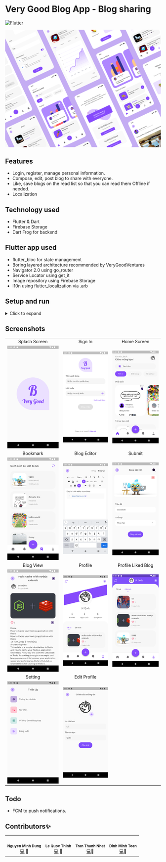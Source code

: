 # Very Good Blog App - Blog sharing

[![Flutter](https://img.shields.io/badge/Made%20with-Flutter-blue.svg)](https://flutter.dev/)

![VeryGoodBlogApp Landing](.github/screenshots/landing.png)

## Features

- Login, register, manage personal information.
- Compose, edit, post blog to share with everyone.
- Like, save blogs on the read list so that you can read them Offline if needed.
- Localization

## Technology used

- Flutter & Dart
- Firebase Storage
- Dart Frog for backend

## Flutter app used

- flutter_bloc for state management
- Boring layered architecture recommended by VeryGoodVentures
- Navigator 2.0 using go_router
- Service Locator using get_it
- Image repository using Firebase Storage
- l10n using flutter_localization via .arb

## Setup and run

<details>
    <summary>Click to expand</summary>
    <br>

- Setup and run
  - Flutter
    - Install [Flutter](https://flutter.dev/docs/get-started/install).
    - Using **`stable`** channel:
      ```bash
      ❯ flutter channel stable
      ❯ flutter upgrade
      ```
    - Flutter doctor:
      ```bash
      ❯ flutter doctor
      ```
    - Install all the packages by:
      ```bash
      ❯ flutter pub get
      ```
    - Run app on real devices or emulator by:
      ```bash
      ❯ flutter run
      ```
      or debug mode in VSCode or some IDEs

</details>

## Screenshots

|                                       |                                        |                                         |
| :-----------------------------------: | :------------------------------------: | :-------------------------------------: |
|             Splash Screen             |                Sign In                 |               Home Screen               |
|  ![](.github/screenshots/splash.png)  |   ![](.github/screenshots/login.png)   |  ![](.github/screenshots/homepage.png)  |
|               Bookmark                |              Blog Editor               |                 Submit                  |
| ![](.github/screenshots/bookmark.png) |  ![](.github/screenshots/editor.png)   | ![](.github/screenshots/upload_pre.png) |
|               Blog View               |                Profile                 |           Profile Liked Blog            |
|   ![](.github/screenshots/blog.png)   |  ![](.github/screenshots/profile.png)  | ![](.github/screenshots/liked_blog.png) |
|                Setting                |              Edit Profile              |                                         |
| ![](.github/screenshots/setting.png)  | ![](.github/screenshots/edit_info.png) |                                         |

## Todo

- FCM to push notifications.

## Contributors✨

<!-- ALL-CONTRIBUTORS-LIST:START - Do not remove or modify this section -->
<!-- prettier-ignore-start -->
<!-- markdownlint-disable -->
<table>
  <tr>
    <td align="center"><img src="https://avatars.githubusercontent.com/u/63831488?v=4" width="100px;" alt=""/><br /><sub><b>Nguyen Minh Dung</b></sub></a><br /><a href="https://github.com/dungngminh/very_good_blog_app/commits?author=dungngminh" title="Code">💻</a> <a title="Mobile">📱</a> <a href="https://github.com/dungngminh/very_good_blog_app/commits?author=dungngminh" >
    <td align="center"><img src="https://avatars.githubusercontent.com/u/55595623?v=4" width="100px;" alt=""/><br /><sub><b>Le Quoc Thinh</b></sub></a><br /><a href="https://github.com/dungngminh/very_good_blog_app/commits?author=quocthinhle" title="Code">💻</a> <a title="Backend">🔗</a> <a href="https://github.com/dungngminh/very_good_blog_app/commits?author=quocthinhle" >
    <td align="center"><img src="https://avatars.githubusercontent.com/u/79962030?v=4" width="100px;" alt=""/><br /><sub><b>Tran Thanh Nhat</b></sub></a><br /><a href="https://github.com/dungngminh/very_good_blog_app/commits?author=thanhnhat108" title="Code">💻</a><a title="Backend">🔗</a> <a href="https://github.com/dungngminh/very_good_blog_app/commits?author=thanhnhat108" >
    <td align="center"><img src="https://avatars.githubusercontent.com/u/61832021?v=4" width="100px;" alt=""/><br /><sub><b>Dinh Minh Toan</b></sub></a><br /><a href="https://github.com/dungngminh/very_good_blog_app/commits?author=mtoan65" title="Code">💻</a><a title="Backend">🔗</a><a href="https://github.com/dungngminh/very_good_blog_app/commits?author=mtoan65" >
  </tr>
  
</table>

<!-- markdownlint-restore -->
<!-- prettier-ignore-end -->

<!-- ALL-CONTRIBUTORS-LIST:END -->
